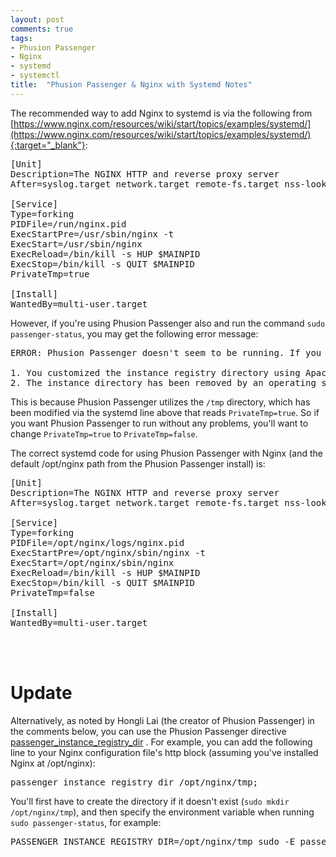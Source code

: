 ```yaml
---
layout: post
comments: true
tags:
- Phusion Passenger
- Nginx
- systemd
- systemctl
title:  "Phusion Passenger & Nginx with Systemd Notes"
---
```


The recommended way to add Nginx to systemd is via the following from [https://www.nginx.com/resources/wiki/start/topics/examples/systemd/](https://www.nginx.com/resources/wiki/start/topics/examples/systemd/){:target="_blank"}:

<pre>
[Unit]
Description=The NGINX HTTP and reverse proxy server
After=syslog.target network.target remote-fs.target nss-lookup.target

[Service]
Type=forking
PIDFile=/run/nginx.pid
ExecStartPre=/usr/sbin/nginx -t
ExecStart=/usr/sbin/nginx
ExecReload=/bin/kill -s HUP $MAINPID
ExecStop=/bin/kill -s QUIT $MAINPID
PrivateTmp=true

[Install]
WantedBy=multi-user.target
</pre>

However, if you're using Phusion Passenger also and run the command `sudo passenger-status`, you may get the following error message:
<pre>
ERROR: Phusion Passenger doesn't seem to be running. If you are sure that it is running, then the causes of this problem could be:

1. You customized the instance registry directory using Apache's PassengerInstanceRegistryDir option, Nginx's passenger_instance_registry_dir option, or Phusion Passenger Standalone's --instance-registry-dir command line argument. If so, please set the environment variable PASSENGER_INSTANCE_REGISTRY_DIR to that directory and run passenger-status again.
2. The instance directory has been removed by an operating system background service. Please set a different instance registry directory using Apache's PassengerInstanceRegistryDir option, Nginx's passenger_instance_registry_dir option, or Phusion Passenger Standalone's --instance-registry-dir command line argument.
</pre>

This is because Phusion Passenger utilizes the `/tmp` directory, which has been modified via the systemd line above that reads `PrivateTmp=true`.  So if you want Phusion Passenger to run without any problems, you'll want to change `PrivateTmp=true` to `PrivateTmp=false`.

The correct systemd code for using Phusion Passenger with Nginx (and the default /opt/nginx path from the Phusion Passenger install) is:

<pre>
[Unit]
Description=The NGINX HTTP and reverse proxy server
After=syslog.target network.target remote-fs.target nss-lookup.target

[Service]
Type=forking
PIDFile=/opt/nginx/logs/nginx.pid
ExecStartPre=/opt/nginx/sbin/nginx -t
ExecStart=/opt/nginx/sbin/nginx
ExecReload=/bin/kill -s HUP $MAINPID
ExecStop=/bin/kill -s QUIT $MAINPID
PrivateTmp=false

[Install]
WantedBy=multi-user.target
</pre>

<br><br>

# Update

Alternatively, as noted by Hongli Lai (the creator of Phusion Passenger) in the comments below, you can use the Phusion Passenger directive [passenger_instance_registry_dir](https://www.phusionpassenger.com/library/config/nginx/reference/#passenger_instance_registry_dir) .  For example, you can add the following line to your Nginx configuration file's http block (assuming you've installed Nginx at /opt/nginx):
<pre>
passenger_instance_registry_dir /opt/nginx/tmp;
</pre>

You'll first have to create the directory if it doesn't exist (`sudo mkdir /opt/nginx/tmp`), and then specify the environment variable when running `sudo passenger-status`, for example:
<pre>
PASSENGER_INSTANCE_REGISTRY_DIR=/opt/nginx/tmp sudo -E passenger-status
</pre>
